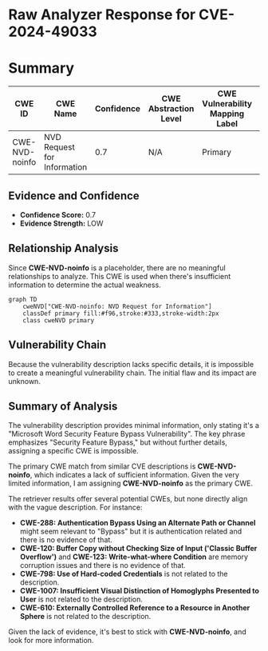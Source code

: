 # Raw Analyzer Response for CVE-2024-49033

# Summary

| CWE ID        | CWE Name                                                                     | Confidence | CWE Abstraction Level | CWE Vulnerability Mapping Label | CWE-Vulnerability Mapping Notes |
| ------------- | ---------------------------------------------------------------------------- | ---------- | --------------------- | ------------------------------- | ----------------------------- |
| CWE-NVD-noinfo | NVD Request for Information                                                | 0.7        | N/A                   | Primary                         | Allowed                       |

## Evidence and Confidence

*   **Confidence Score:** 0.7
*   **Evidence Strength:** LOW

## Relationship Analysis

Since **CWE-NVD-noinfo** is a placeholder, there are no meaningful relationships to analyze. This CWE is used when there's insufficient information to determine the actual weakness.

```mermaid
graph TD
    cweNVD["CWE-NVD-noinfo: NVD Request for Information"]
    classDef primary fill:#f96,stroke:#333,stroke-width:2px
    class cweNVD primary
```

## Vulnerability Chain

Because the vulnerability description lacks specific details, it is impossible to create a meaningful vulnerability chain. The initial flaw and its impact are unknown.

## Summary of Analysis

The vulnerability description provides minimal information, only stating it's a "Microsoft Word Security Feature Bypass Vulnerability". The key phrase emphasizes "Security Feature Bypass," but without further details, assigning a specific CWE is impossible.

The primary CWE match from similar CVE descriptions is **CWE-NVD-noinfo**, which indicates a lack of sufficient information. Given the very limited information, I am assigning **CWE-NVD-noinfo** as the primary CWE.

The retriever results offer several potential CWEs, but none directly align with the vague description. For instance:

*   **CWE-288: Authentication Bypass Using an Alternate Path or Channel** might seem relevant to "Bypass" but it is authentication related and there is no evidence of that.
*   **CWE-120: Buffer Copy without Checking Size of Input ('Classic Buffer Overflow')** and **CWE-123: Write-what-where Condition** are memory corruption issues and there is no evidence of that.
*   **CWE-798: Use of Hard-coded Credentials** is not related to the description.
*   **CWE-1007: Insufficient Visual Distinction of Homoglyphs Presented to User** is not related to the description.
*   **CWE-610: Externally Controlled Reference to a Resource in Another Sphere** is not related to the description.

Given the lack of evidence, it's best to stick with **CWE-NVD-noinfo**, and look for more information.